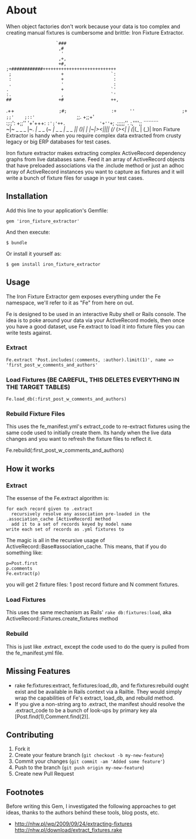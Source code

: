 # About

When object factories don't work because your data is too complex and creating manual fixtures is cumbersome and brittle: Iron Fixture Extractor.

                       `###                       
                        ,#                        
                         '                        
                        ,+,                       
                        +#,                       
    ;+############++++++++++++++++++++++++++++    
     ;                   +                  `:    
     :                   +                   :    
     .                   '                   :    
    .                    +                  `'    
    :.                   ,                  `'    
    ##                  +#                  ++,   
   .++`                 ;#;                 :+    
    ''                  ;+`                `;;'   
   ;::'                `;;.                +;;+'  
  :;:;':               +;;''              '+'+++: 
 `:';'++.             '+''+`;            .;;;;;''.
 :,'''';;            `````````                    
~|~ _ _  _         |~. _|_   _ _      (~ _|_ _ _  __|_ _  _
_|_| (_)| |        |~|><||_|| (/_     (_><| | (_|(_ | (_)|
     Iron             Fixture             Extractor
                         is
                      handy when
        you require complex data extracted from 
                   crusty legacy 
                         or 
                       big ERP
                      databases
                         for
                      test cases.

Iron fixture extractor makes extracting complex ActiveRecord dependency graphs from live databases sane.  Feed it an array of ActiveRecord objects that have preloaded associations via the .include method or just an adhoc array of ActiveRecord instances you want to capture as fixtures and it will write a bunch of fixture files for usage in your test cases.

## Installation
Add this line to your application's Gemfile:

    gem 'iron_fixture_extractor'

And then execute:

    $ bundle

Or install it yourself as:

    $ gem install iron_fixture_extractor

## Usage
The Iron Fixture Extractor gem exposes everything under the Fe
namespace, we'll refer to it as "Fe" from here on out.

Fe is designed to be used in an interactive Ruby shell or Rails console.
The idea is to poke around your data via your ActiveRecord models, then
once you have a good dataset, use Fe.extract to load it into fixture
files you can write tests against.

### Extract

    Fe.extract 'Post.includes(:comments, :author).limit(1)', name =>  'first_post_w_comments_and_authors'

### Load Fixtures (BE CAREFUL, THIS DELETES EVERYTHING IN THE TARGET TABLES)

    Fe.load_db(:first_post_w_comments_and_authors)

### Rebuild Fixture Files
This uses the fe_manifest.yml's extract_code to re-extract fixtures
using the same code used to initially create them.  Its handy when the live data changes and you want to refresh the fixture files to reflect it.

  Fe.rebuild(:first_post_w_comments_and_authors)

## How it works
### Extract
The essense of the Fe.extract algorithm is:

    for each record given to .extract             
      recursively resolve any association pre-loaded in the .association_cache [ActiveRecord] method 
      add it to a set of records keyed by model name
    write each set of records as .yml fixtures to 

The magic is all in the recursive usage of ActiveRecord::Base#association_cache.  This means, that if you do something like:

    p=Post.first
    p.comments
    Fe.extract(p)

you will get 2 fixture files: 1 post record fixture and N comment
fixtures.

### Load Fixtures
This uses the same mechanism as Rails' `rake db:fixtures:load`, aka ActiveRecord::Fixtures.create_fixtures method

### Rebuild
This is just like .extract, except the code used to do the query is
pulled from the fe_manifest.yml file.

## Missing Features
* rake fe:fixtures:extract, fe:fixtures:load_db, and fe:fixtures:rebuild
  ought exist and be available in Rails context via a Railtie.  They would simply wrap the capabilities of Fe's extract, load_db, and rebuild method.
* If you give a non-string arg to .extract, the manifest should resolve
  the .extract_code to be a bunch of look-ups by primary key ala [Post.find(1),Comment.find(2)].
 
## Contributing

1. Fork it
2. Create your feature branch (`git checkout -b my-new-feature`)
3. Commit your changes (`git commit -am 'Added some feature'`)
4. Push to the branch (`git push origin my-new-feature`)
5. Create new Pull Request

## Footnotes
Before writing this Gem, I investigated the following approaches to get ideas, thanks to the authors behind these tools, blog posts, etc.
* http://nhw.pl/wp/2009/09/24/extracting-fixtures
  http://nhw.pl/download/extract_fixtures.rake
